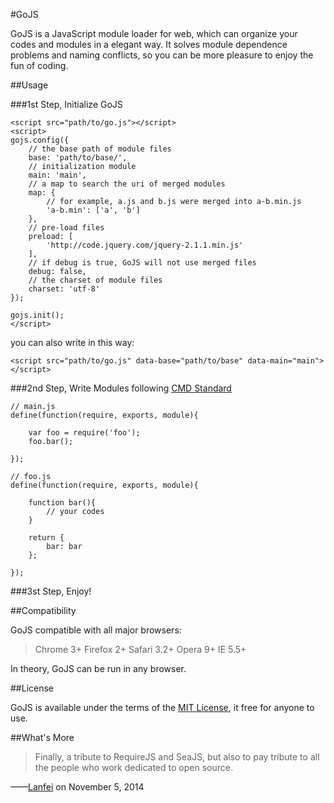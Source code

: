 #GoJS

GoJS is a JavaScript module loader for web, which can organize your codes and modules in a elegant way. It solves module dependence problems and naming conflicts, so you can be more pleasure to enjoy the fun of coding.

##Usage

###1st Step, Initialize GoJS

```
<script src="path/to/go.js"></script>
<script>
gojs.config({
	// the base path of module files
	base: 'path/to/base/',
	// initialization module
	main: 'main',
	// a map to search the uri of merged modules
	map: {
		// for example, a.js and b.js were merged into a-b.min.js
		'a-b.min': ['a', 'b']
	},
	// pre-load files
	preload: [
		'http://code.jquery.com/jquery-2.1.1.min.js'
	],
	// if debug is true, GoJS will not use merged files
	debug: false,
	// the charset of module files
	charset: 'utf-8'
});

gojs.init();
</script>
```

you can also write in this way:

```
<script src="path/to/go.js" data-base="path/to/base" data-main="main"></script>
```

###2nd Step, Write Modules following [CMD Standard](https://github.com/cmdjs/specification/blob/master/draft/module.md)

```
// main.js
define(function(require, exports, module){

	var foo = require('foo');
	foo.bar();

});

// foo.js
define(function(require, exports, module){
	
	function bar(){
		// your codes
	}

	return {
		bar: bar
	};

});
```

###3st Step, Enjoy!

##Compatibility

GoJS compatible with all major browsers:

>Chrome 3+
>Firefox 2+
>Safari 3.2+
>Opera 9+
>IE 5.5+

In theory, GoJS can be run in any browser.

##License

GoJS is available under the terms of the [MIT License](https://github.com/Lanfei/GoJS/blob/master/LICENSE), it free for anyone to use.

##What's More

>Finally, a tribute to RequireJS and SeaJS, but also to pay tribute to all the people who work dedicated to open source.

——[Lanfei](http://www.clanfei.com/) on November 5, 2014
